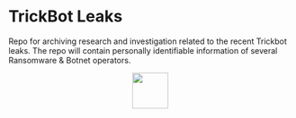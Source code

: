 # TrickBot Leaks
Repo for archiving research and investigation related to the recent Trickbot leaks.
The repo will contain personally identifiable information of several Ransomware & Botnet operators.

<p align="center">
  <img src="https://pbs.twimg.com/profile_images/1499738138331303940/L1joRp-6_400x400.png" width="64px"/>
</p>
